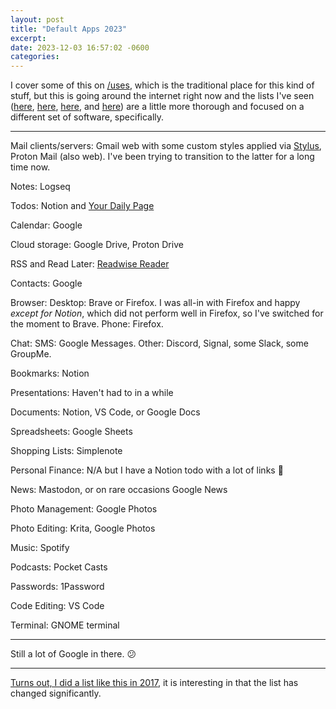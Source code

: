 ```yaml
---
layout: post
title: "Default Apps 2023"
excerpt:
date: 2023-12-03 16:57:02 -0600
categories:
---
```


I cover some of this on [/uses](/uses), which is the traditional place for this kind of stuff, but this is going around the internet right now and the lists I've seen ([here](https://rknight.me/app-defaults/), [here](https://mattcool.tech/posts/default-apps-2023/), [here](https://chriscoyier.net/2023/11/25/default-apps-2023/), and [here](https://labnotes.org/default-apps-2023/)) are a little more thorough and focused on a different set of software, specifically.

---

Mail clients/servers: Gmail web with some custom styles applied via [Stylus](https://github.com/openstyles/stylus), Proton Mail (also web). I've been trying to transition to the latter for a long time now.

Notes: Logseq

Todos: Notion and [Your Daily Page](https://yourdaily.page/)

Calendar: Google

Cloud storage: Google Drive, Proton Drive

RSS and Read Later: [Readwise Reader](https://readwise.io/read)

Contacts: Google

Browser: Desktop: Brave or Firefox. I was all-in with Firefox and happy _except for Notion_, which did not perform well in Firefox, so I've switched for the moment to Brave. Phone: Firefox.

Chat: SMS: Google Messages. Other: Discord, Signal, some Slack, some GroupMe.

Bookmarks: Notion

Presentations: Haven't had to in a while

Documents: Notion, VS Code, or Google Docs

Spreadsheets: Google Sheets

Shopping Lists: Simplenote

Personal Finance: N/A but I have a Notion todo with a lot of links 😬

News: Mastodon, or on rare occasions Google News

Photo Management: Google Photos

Photo Editing: Krita, Google Photos

Music: Spotify

Podcasts: Pocket Casts

Passwords: 1Password

Code Editing: VS Code

Terminal: GNOME terminal

---

Still a lot of Google in there. 😕

---

[Turns out, I did a list like this in 2017](https://daniel.industries/2017/12/17/saas-i-use/), it is interesting in that the list has changed significantly.
